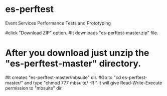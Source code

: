 es-perftest
===========

Event Services Performance Tests and Prototyping

#click "Download ZIP" option.
#It downloads "es-perftest-master.zip" file.
# After you download just unzip the "es-perftest-master" directory.
#It creates "es-perftest-master/mbsuite" dir. 
#Go to "cd es-perftest-master/" and type  "chmod 777 mbsuite/ -R " it will give Read-Write-Execute permission to "mbsuite" dir.

